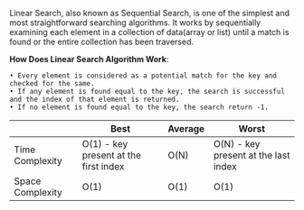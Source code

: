 Linear Search, also known as Sequential Search, is one of the simplest and most straightforward searching algorithms. It works by sequentially examining each element in a collection of data(array or list) until a match is found or the entire collection has been traversed.

**How Does Linear Search Algorithm Work**:

    • Every element is considered as a potential match for the key and checked for the same.
    • If any element is found equal to the key, the search is successful and the index of that element is returned.
    • If no element is found equal to the key, the search return -1.

|                  | Best                                  | Average | Worst                                |
| ---------------- | ------------------------------------- | ------- | ------------------------------------ |
| Time Complexity  | O(1) - key present at the first index | O(N)    | O(N) - key present at the last index |
| Space Complexity | O(1)                                  | O(1)    | O(1)                                 |